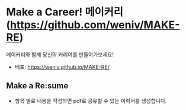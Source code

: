 # Make a Career! 메이커리 (https://github.com/weniv/MAKE-RE)

메이커리와 함께 당신의 커리어를 만들어가보세요!

- 배포: https://weniv.github.io/MAKE-RE/

## Make a Re:sume

- 항목 별로 내용을 작성하면 pdf로 공유할 수 있는 이력서를 생성합니다.
